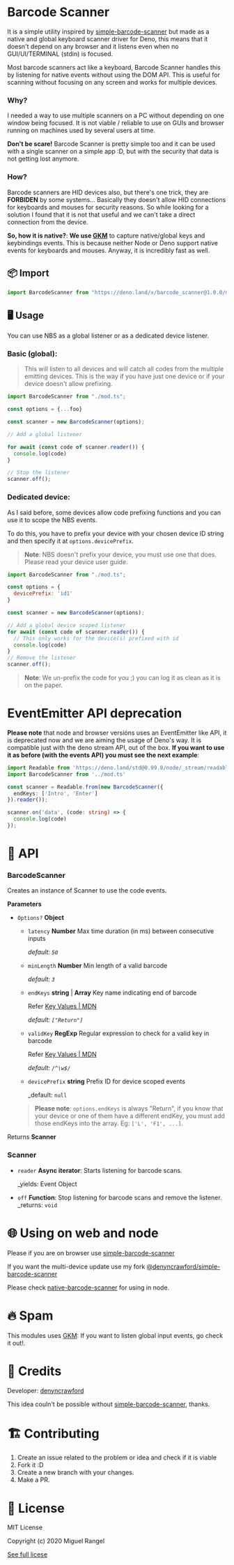 # Barcode Scanner 

It is a simple utility inspired by [simple-barcode-scanner](https://github.com/hadeeb/simple-barcode-scanner) but made as a native and global keyboard scanner driver for Deno, this means that it doesn't depend on any browser and it listens even when no GUI/UI/TERMINAL (stdin) is focused. 

Most barcode scanners act like a keyboard, Barcode Scanner handles this by listening for native events without using the DOM API. This is useful for scanning without focusing on any screen and works for multiple devices.

### Why?

I needed a way to use multiple scanners on a PC without depending on one window being focused. It is not viable / reliable to use on GUIs and browser running on machines used by several users at time.

**Don't be scare!** Barcode Scanner is pretty simple too and it can be used with a single scanner on a simple app :D, but with the security that data is not getting lost anymore.

### How?

Barcode scanners are HID devices also, but there's one trick, they are **FORBIDEN** by some systems... Basically they doesn't allow HID connections for keyboards and mouses for security reasons. So while looking for a solution I found that it is not that useful and we can't take a direct connection from the device. 

**So, how it is native?**: **We use [GKM](https://github.com/denyncrawford/deno-gkm)** to capture native/global keys and keybindings events. This is because neither Node or Deno support native events for keyboards and mouses. Anyway, it is incredibly fast as well. 

##  📦 Import

```javascript
import BarcodeScanner from "https://deno.land/x/barcode_scanner@1.0.0/mod.ts";
```

## 🖥️ Usage

You can use NBS as a global listener or as a dedicated device listener.

### Basic (global):

> This will listen to all devices and will catch all codes from the multiple emitting devices. This is the way if you have just one device or if your device doesn't allow prefixing. 

```javascript
import BarcodeScanner from "./mod.ts";

const options = {...foo}

const scanner = new BarcodeScanner(options);

// Add a global listener

for await (const code of scanner.reader()) {
  console.log(code)
}

// Stop the listener
scanner.off();
```

### Dedicated device:

As I said before, some devices allow code prefixing functions and you can use it to scope the NBS events.

To do this, you have to prefix your device with your chosen device ID string and then specify it at `options.devicePrefix`.

> **Note**: NBS doesn't prefix your device, you must use one that does. Please read your device user guide. 

```javascript
import BarcodeScanner from "./mod.ts";

const options = {
  devicePrefix: 'id1'
}

const scanner = new BarcodeScanner(options);

// Add a global device scoped listener
for await (const code of scanner.reader()) {
  // This only works for the device(s) prefixed with id
  console.log(code)
}
// Remove the listener
scanner.off();
```

> **Note**: We un-prefix the code for you ;) you can log it as clean as it is on the paper.

# EventEmitter API deprecation

**Please note** that node and browser versións uses an EventEmitter like API, it is deprecated now and we are aiming the usage of Deno's way. It is compatible just with the deno stream API, out of the box. **If you want to use it as before (with the events API) you must see the next example**:

```typescript
import Readable from 'https://deno.land/std@0.99.0/node/_stream/readable.ts';
import BarcodeScanner from '../mod.ts'

const scanner = Readable.from(new BarcodeScanner({
  endKeys: ['Intro', 'Enter']
}).reader());

scanner.on('data', (code: string) => {
  console.log(code)
});
```

# 🧰 API

### BarcodeScanner
Creates an instance of Scanner to use the code events.

**Parameters**

- `Options?` **Object**

  - `latency` **Number** Max time duration (in ms) between consecutive inputs

    _default: `50`_

  - `minLength` **Number** Min length of a valid barcode

    _default: `3`_

  - `endKeys` **string** | **Array<string>** Key name indicating end of barcode

    Refer [Key Values | MDN](https://developer.mozilla.org/en-US/docs/Web/API/KeyboardEvent/key/Key_Values)

    _default: `["Return"]`_

  - `validKey` **RegExp** Regular expression to check for a valid key in barcode

    Refer [Key Values | MDN](https://developer.mozilla.org/en-US/docs/Web/API/KeyboardEvent/key/Key_Values)

    _default: `/^\w$/`_
  
  - `devicePrefix` **string** Prefix ID for device scoped events

    _default: `null`

  > **Please note**: `options.endKeys` is always "Return", if you know that your device or one of them have a different endKey, you must add those endKeys into the array. Eg: `['L', 'F1', ...]`.

Returns **Scanner**

### Scanner

- `reader` **Async iterator**: Starts listening for barcode scans.
  
  _yields: Event Object

- `off` **Function**: Stop listening for barcode scans and remove the listener.
  _returns: `void`
  
# 🌐 Using on web and node

Please if you are on browser use [simple-barcode-scanner](https://github.com/hadeeb/simple-barcode-scanner)

If you want the multi-device update use my fork [@denyncrawford/simple-barcode-scanner](https://github.com/denyncrawford/simple-barcode-scanner/tree/device-instance)

Please check [native-barcode-scanner](https://github.com/denyncrawford/native-barcode-scanner) for using in node.

# 🔥 Spam

This modules uses [GKM](https://github.com/denyncrawford/deno-gkm): If you want to listen global input events, go check it out!.

# 👥 Credits

Developer: [denyncrawford](https://github.com/denyncrawford/)

This idea couln't be possible without [simple-barcode-scanner](https://github.com/hadeeb/simple-barcode-scanner), thanks.

# 🏗️ Contributing

1. Create an issue related to the problem or idea and check if it is viable
2. Fork it :D
3. Create a new branch with your changes.
4. Make a PR.

# 📜 License

MIT License

Copyright (c) 2020 Miguel Rangel

[See full licese](https://github.com/denyncrawford/barcode-scanner/tree/main/LICENSE)